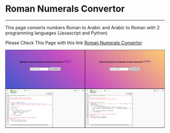 # Roman Numerals Convertor
<hr>

This page converts numbers Roman to Arabic and Arabic to Roman with 2 programming languages (Javascript and Python)

Please Check This Page with this link <a href="https://farukci.github.io/roman-numerals-converter/">Roman Numerals Convertor</a>

<img src="./images/roman_numerals_convertor.png" width="1280" heigth="720">